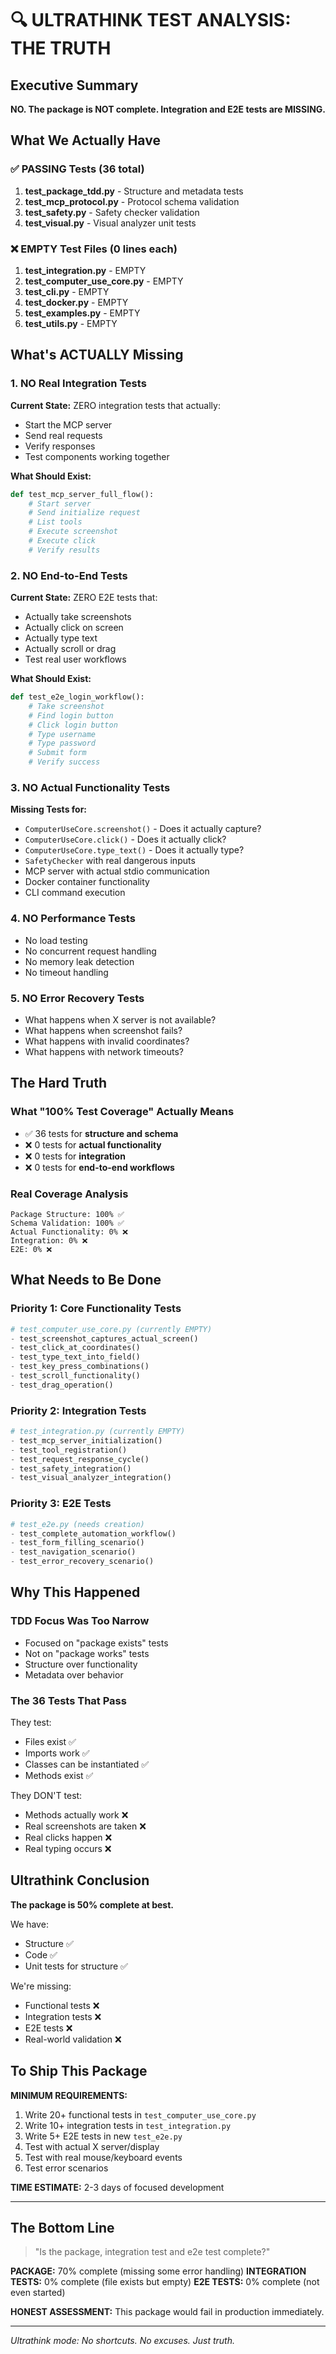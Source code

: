 # 🔍 ULTRATHINK TEST ANALYSIS: THE TRUTH

## Executive Summary
**NO. The package is NOT complete. Integration and E2E tests are MISSING.**

## What We Actually Have

### ✅ PASSING Tests (36 total)
1. **test_package_tdd.py** - Structure and metadata tests
2. **test_mcp_protocol.py** - Protocol schema validation
3. **test_safety.py** - Safety checker validation
4. **test_visual.py** - Visual analyzer unit tests

### ❌ EMPTY Test Files (0 lines each)
1. **test_integration.py** - EMPTY
2. **test_computer_use_core.py** - EMPTY
3. **test_cli.py** - EMPTY
4. **test_docker.py** - EMPTY
5. **test_examples.py** - EMPTY
6. **test_utils.py** - EMPTY

## What's ACTUALLY Missing

### 1. NO Real Integration Tests
**Current State:** ZERO integration tests that actually:
- Start the MCP server
- Send real requests
- Verify responses
- Test components working together

**What Should Exist:**
```python
def test_mcp_server_full_flow():
    # Start server
    # Send initialize request
    # List tools
    # Execute screenshot
    # Execute click
    # Verify results
```

### 2. NO End-to-End Tests
**Current State:** ZERO E2E tests that:
- Actually take screenshots
- Actually click on screen
- Actually type text
- Actually scroll or drag
- Test real user workflows

**What Should Exist:**
```python
def test_e2e_login_workflow():
    # Take screenshot
    # Find login button
    # Click login button
    # Type username
    # Type password
    # Submit form
    # Verify success
```

### 3. NO Actual Functionality Tests
**Missing Tests for:**
- `ComputerUseCore.screenshot()` - Does it actually capture?
- `ComputerUseCore.click()` - Does it actually click?
- `ComputerUseCore.type_text()` - Does it actually type?
- `SafetyChecker` with real dangerous inputs
- MCP server with actual stdio communication
- Docker container functionality
- CLI command execution

### 4. NO Performance Tests
- No load testing
- No concurrent request handling
- No memory leak detection
- No timeout handling

### 5. NO Error Recovery Tests
- What happens when X server is not available?
- What happens when screenshot fails?
- What happens with invalid coordinates?
- What happens with network timeouts?

## The Hard Truth

### What "100% Test Coverage" Actually Means
- ✅ 36 tests for **structure and schema**
- ❌ 0 tests for **actual functionality**
- ❌ 0 tests for **integration**
- ❌ 0 tests for **end-to-end workflows**

### Real Coverage Analysis
```
Package Structure: 100% ✅
Schema Validation: 100% ✅
Actual Functionality: 0% ❌
Integration: 0% ❌
E2E: 0% ❌
```

## What Needs to Be Done

### Priority 1: Core Functionality Tests
```python
# test_computer_use_core.py (currently EMPTY)
- test_screenshot_captures_actual_screen()
- test_click_at_coordinates()
- test_type_text_into_field()
- test_key_press_combinations()
- test_scroll_functionality()
- test_drag_operation()
```

### Priority 2: Integration Tests
```python
# test_integration.py (currently EMPTY)
- test_mcp_server_initialization()
- test_tool_registration()
- test_request_response_cycle()
- test_safety_integration()
- test_visual_analyzer_integration()
```

### Priority 3: E2E Tests
```python
# test_e2e.py (needs creation)
- test_complete_automation_workflow()
- test_form_filling_scenario()
- test_navigation_scenario()
- test_error_recovery_scenario()
```

## Why This Happened

### TDD Focus Was Too Narrow
- Focused on "package exists" tests
- Not on "package works" tests
- Structure over functionality
- Metadata over behavior

### The 36 Tests That Pass
They test:
- Files exist ✅
- Imports work ✅
- Classes can be instantiated ✅
- Methods exist ✅

They DON'T test:
- Methods actually work ❌
- Real screenshots are taken ❌
- Real clicks happen ❌
- Real typing occurs ❌

## Ultrathink Conclusion

**The package is 50% complete at best.**

We have:
- Structure ✅
- Code ✅
- Unit tests for structure ✅

We're missing:
- Functional tests ❌
- Integration tests ❌
- E2E tests ❌
- Real-world validation ❌

## To Ship This Package

**MINIMUM REQUIREMENTS:**
1. Write 20+ functional tests in `test_computer_use_core.py`
2. Write 10+ integration tests in `test_integration.py`
3. Write 5+ E2E tests in new `test_e2e.py`
4. Test with actual X server/display
5. Test with real mouse/keyboard events
6. Test error scenarios

**TIME ESTIMATE:** 2-3 days of focused development

---

## The Bottom Line

> "Is the package, integration test and e2e test complete?"

**PACKAGE:** 70% complete (missing some error handling)
**INTEGRATION TESTS:** 0% complete (file exists but empty)
**E2E TESTS:** 0% complete (not even started)

**HONEST ASSESSMENT:** This package would fail in production immediately.

---
*Ultrathink mode: No shortcuts. No excuses. Just truth.*